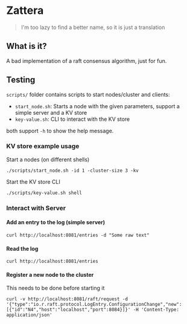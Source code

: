 # Zattera

> I'm too lazy to find a better name, so it is just a translation

## What is it?
A bad implementation of a raft consensus algorithm, just for fun.

## Testing
`scripts/` folder contains scripts to start nodes/cluster and clients:

- `start_node.sh`: Starts a node with the given parameters, support a simple server and a KV store
- `key-value.sh`: CLI to interact with the KV store

both support `-h` to show the help message.

### KV store example usage
Start a nodes (on different shells)
```shell
./scripts/start_node.sh -id 1 -cluster-size 3 -kv
```
Start the KV store CLI
```shell
./scripts/key-value.sh shell
```


### Interact with Server

#### Add an entry to the log (simple server)
```shell
curl http://localhost:8081/entries -d "Some raw text"
```

#### Read the log
```shell
curl http://localhost:8081/entries
```

#### Register a new node to the cluster
This needs to be done before starting it
```shell
curl -v http://localhost:8081/raft/request -d '{"type":"io.r.raft.protocol.LogEntry.ConfigurationChange","new":[{"id":"N4","host":"localhost","port":8084}]}' -H 'Content-Type: application/json'
```